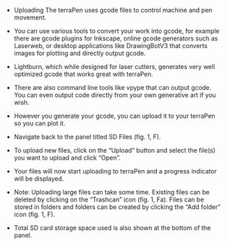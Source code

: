 * Uploading The terraPen uses gcode files to control machine and pen movement. 

* You can use various tools to convert your work into gcode, for example there are gcode plugins for Inkscape, online gcode generators  such as Laserweb, or desktop applications like DrawingBotV3 that converts images for plotting and directly output gcode. 

* Lightburn, which while designed for laser cutters, generates very well optimized gcode that works great with terraPen. 

* There are also command line tools like vpype that can output gcode. You can even output code directly from your own generative art if you wish. 

* However you generate your gcode, you can upload it to your terraPen so you can plot it. 

* Navigate back to the panel titled SD Files (fig. 1, F). 

* To upload new files, click on the “Upload” button and select the file(s) you want to upload and click “Open”. 

* Your files will now start uploading to terraPen and a progress indicator will be displayed. 

* Note: Uploading large files can take some time. Existing files can be deleted by clicking on the “Trashcan” icon (fig. 1, Fa). Files can be stored in folders and folders can be created by clicking the “Add folder” icon (fig. 1, F). 

* Total SD card storage space used is also shown at the bottom of the panel.